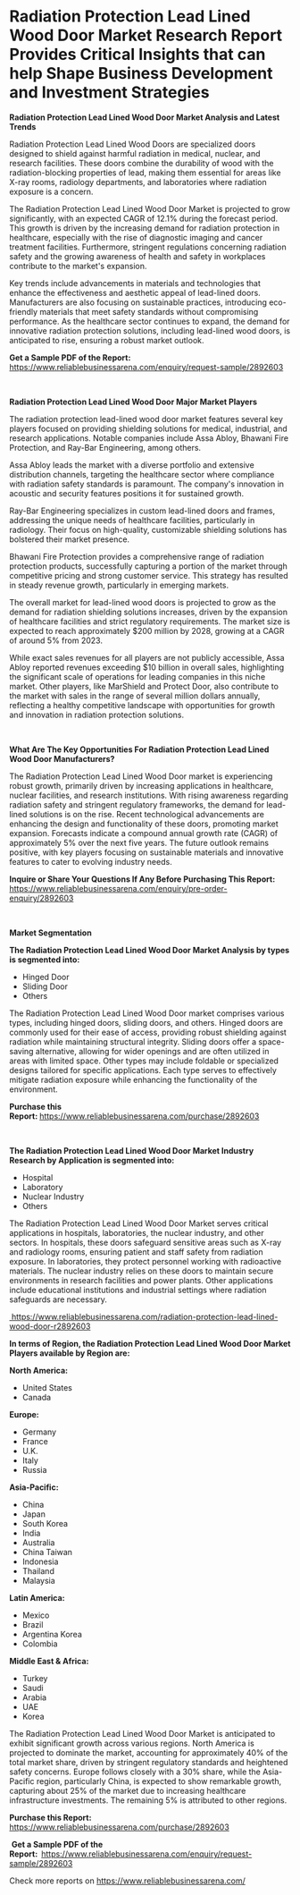 <p><h1>Radiation Protection Lead Lined Wood Door Market Research Report Provides Critical Insights that can help Shape Business Development and Investment Strategies</h1></p><p><strong>Radiation Protection Lead Lined Wood Door Market Analysis and Latest Trends</strong></p>
<p><p>Radiation Protection Lead Lined Wood Doors are specialized doors designed to shield against harmful radiation in medical, nuclear, and research facilities. These doors combine the durability of wood with the radiation-blocking properties of lead, making them essential for areas like X-ray rooms, radiology departments, and laboratories where radiation exposure is a concern. </p><p>The Radiation Protection Lead Lined Wood Door Market is projected to grow significantly, with an expected CAGR of 12.1% during the forecast period. This growth is driven by the increasing demand for radiation protection in healthcare, especially with the rise of diagnostic imaging and cancer treatment facilities. Furthermore, stringent regulations concerning radiation safety and the growing awareness of health and safety in workplaces contribute to the market's expansion.</p><p>Key trends include advancements in materials and technologies that enhance the effectiveness and aesthetic appeal of lead-lined doors. Manufacturers are also focusing on sustainable practices, introducing eco-friendly materials that meet safety standards without compromising performance. As the healthcare sector continues to expand, the demand for innovative radiation protection solutions, including lead-lined wood doors, is anticipated to rise, ensuring a robust market outlook.</p></p>
<p><strong>Get a Sample PDF of the Report:&nbsp;</strong> <a href="https://www.reliablebusinessarena.com/enquiry/request-sample/2892603?utm_campaign=2994&utm_medium=2&utm_source=Github&utm_content=ia&utm_term=15032025&utm_id=radiation-protection-lead-lined-wood-door">https://www.reliablebusinessarena.com/enquiry/request-sample/2892603</a></p>
<p>&nbsp;</p>
<p><strong>Radiation Protection Lead Lined Wood Door Major Market Players</strong></p>
<p><p>The radiation protection lead-lined wood door market features several key players focused on providing shielding solutions for medical, industrial, and research applications. Notable companies include Assa Abloy, Bhawani Fire Protection, and Ray-Bar Engineering, among others. </p><p>Assa Abloy leads the market with a diverse portfolio and extensive distribution channels, targeting the healthcare sector where compliance with radiation safety standards is paramount. The company's innovation in acoustic and security features positions it for sustained growth.</p><p>Ray-Bar Engineering specializes in custom lead-lined doors and frames, addressing the unique needs of healthcare facilities, particularly in radiology. Their focus on high-quality, customizable shielding solutions has bolstered their market presence.</p><p>Bhawani Fire Protection provides a comprehensive range of radiation protection products, successfully capturing a portion of the market through competitive pricing and strong customer service. This strategy has resulted in steady revenue growth, particularly in emerging markets.</p><p>The overall market for lead-lined wood doors is projected to grow as the demand for radiation shielding solutions increases, driven by the expansion of healthcare facilities and strict regulatory requirements. The market size is expected to reach approximately $200 million by 2028, growing at a CAGR of around 5% from 2023.</p><p>While exact sales revenues for all players are not publicly accessible, Assa Abloy reported revenues exceeding $10 billion in overall sales, highlighting the significant scale of operations for leading companies in this niche market. Other players, like MarShield and Protect Door, also contribute to the market with sales in the range of several million dollars annually, reflecting a healthy competitive landscape with opportunities for growth and innovation in radiation protection solutions.</p></p>
<p>&nbsp;</p>
<p><strong>What Are The Key Opportunities For Radiation Protection Lead Lined Wood Door Manufacturers?</strong></p>
<p><p>The Radiation Protection Lead Lined Wood Door market is experiencing robust growth, primarily driven by increasing applications in healthcare, nuclear facilities, and research institutions. With rising awareness regarding radiation safety and stringent regulatory frameworks, the demand for lead-lined solutions is on the rise. Recent technological advancements are enhancing the design and functionality of these doors, promoting market expansion. Forecasts indicate a compound annual growth rate (CAGR) of approximately 5% over the next five years. The future outlook remains positive, with key players focusing on sustainable materials and innovative features to cater to evolving industry needs.</p></p>
<p><strong>Inquire or Share Your Questions If Any Before Purchasing This Report:</strong> <a href="https://www.reliablebusinessarena.com/enquiry/pre-order-enquiry/2892603?utm_campaign=2994&utm_medium=2&utm_source=Github&utm_content=ia&utm_term=15032025&utm_id=radiation-protection-lead-lined-wood-door">https://www.reliablebusinessarena.com/enquiry/pre-order-enquiry/2892603</a></p>
<p>&nbsp;</p>
<p><strong>Market Segmentation</strong></p>
<p><strong>The Radiation Protection Lead Lined Wood Door Market Analysis by types is segmented into:</strong></p>
<p><ul><li>Hinged Door</li><li>Sliding Door</li><li>Others</li></ul></p>
<p><p>The Radiation Protection Lead Lined Wood Door market comprises various types, including hinged doors, sliding doors, and others. Hinged doors are commonly used for their ease of access, providing robust shielding against radiation while maintaining structural integrity. Sliding doors offer a space-saving alternative, allowing for wider openings and are often utilized in areas with limited space. Other types may include foldable or specialized designs tailored for specific applications. Each type serves to effectively mitigate radiation exposure while enhancing the functionality of the environment.</p></p>
<p><strong>Purchase this Report:&nbsp;</strong><a href="https://www.reliablebusinessarena.com/purchase/2892603?utm_campaign=2994&utm_medium=2&utm_source=Github&utm_content=ia&utm_term=15032025&utm_id=radiation-protection-lead-lined-wood-door">https://www.reliablebusinessarena.com/purchase/2892603</a></p>
<p>&nbsp;</p>
<p><strong>The Radiation Protection Lead Lined Wood Door Market Industry Research by Application is segmented into:</strong></p>
<p><ul><li>Hospital</li><li>Laboratory</li><li>Nuclear Industry</li><li>Others</li></ul></p>
<p><p>The Radiation Protection Lead Lined Wood Door Market serves critical applications in hospitals, laboratories, the nuclear industry, and other sectors. In hospitals, these doors safeguard sensitive areas such as X-ray and radiology rooms, ensuring patient and staff safety from radiation exposure. In laboratories, they protect personnel working with radioactive materials. The nuclear industry relies on these doors to maintain secure environments in research facilities and power plants. Other applications include educational institutions and industrial settings where radiation safeguards are necessary.</p></p>
<p><a href="https://www.reliablebusinessarena.com/radiation-protection-lead-lined-wood-door-r2892603?utm_campaign=2994&utm_medium=2&utm_source=Github&utm_content=ia&utm_term=15032025&utm_id=radiation-protection-lead-lined-wood-door">&nbsp;https://www.reliablebusinessarena.com/radiation-protection-lead-lined-wood-door-r2892603</a></p>
<p><strong>In terms of Region, the Radiation Protection Lead Lined Wood Door Market Players available by Region are:</strong></p>
<p>
    <p> <strong> North America: </strong>
        <ul>
            <li>United States</li>
            <li>Canada</li>
        </ul>
        </p> 
    <p> <strong> Europe: </strong>
        <ul>
            <li>Germany</li>
            <li>France</li>
            <li>U.K.</li>
            <li>Italy</li>
            <li>Russia</li>
        </ul>
        </p> 
    <p> <strong> Asia-Pacific: </strong>
        <ul>
            <li>China</li>
            <li>Japan</li>
            <li>South Korea</li>
            <li>India</li>
            <li>Australia</li>
            <li>China Taiwan</li>
            <li>Indonesia</li>
            <li>Thailand</li>
            <li>Malaysia</li>
        </ul>
        </p> 
    <p> <strong> Latin America: </strong>
        <ul>
            <li>Mexico</li>
            <li>Brazil</li>
            <li>Argentina Korea</li>
            <li>Colombia</li>
        </ul>
        </p> 
    <p> <strong> Middle East & Africa: </strong>
        <ul>
            <li>Turkey</li>
            <li>Saudi</li>
            <li>Arabia</li>
            <li>UAE</li>
            <li>Korea</li>
        </ul>
    </p>
    </p>
<p><p>The Radiation Protection Lead Lined Wood Door Market is anticipated to exhibit significant growth across various regions. North America is projected to dominate the market, accounting for approximately 40% of the total market share, driven by stringent regulatory standards and heightened safety concerns. Europe follows closely with a 30% share, while the Asia-Pacific region, particularly China, is expected to show remarkable growth, capturing about 25% of the market due to increasing healthcare infrastructure investments. The remaining 5% is attributed to other regions.</p></p>
<p><strong>Purchase this Report: </strong><a href="https://www.reliablebusinessarena.com/purchase/2892603?utm_campaign=2994&utm_medium=2&utm_source=Github&utm_content=ia&utm_term=15032025&utm_id=radiation-protection-lead-lined-wood-door">https://www.reliablebusinessarena.com/purchase/2892603</a></p>
<p>&nbsp;<strong>Get a Sample PDF of the Report:&nbsp;&nbsp;</strong><a href="https://www.reliablebusinessarena.com/enquiry/request-sample/2892603?utm_campaign=2994&utm_medium=2&utm_source=Github&utm_content=ia&utm_term=15032025&utm_id=radiation-protection-lead-lined-wood-door">https://www.reliablebusinessarena.com/enquiry/request-sample/2892603</a></p>
<p><strong></strong></p>
<p>Check more reports on <a href="https://www.reliablebusinessarena.com/?utm_campaign=2994&utm_medium=2&utm_source=Github&utm_content=ia&utm_term=15032025&utm_id=radiation-protection-lead-lined-wood-door">https://www.reliablebusinessarena.com/</a></p>